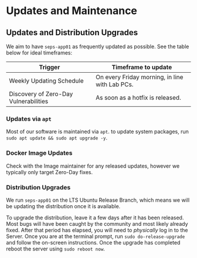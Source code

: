 # Updates and Maintenance

## Updates and Distribution Upgrades

We aim to have `seps-app01` as frequently updated as possible. See the table below for ideal timeframes:

| Trigger                               | Timeframe to update                            |
|---------------------------------------|------------------------------------------------|
| Weekly Updating Schedule              | On every Friday morning, in line with Lab PCs. |
| Discovery of Zero-Day Vulnerabilities | As soon as a hotfix is released.               |

### Updates via `apt`

Most of our software is maintained via `apt`. to update system packages, run `sudo apt update && sudo apt upgrade -y`.

### Docker Image Updates

Check with the Image maintainer for any released updates, however we typically only target Zero-Day fixes.

### Distribution Upgrades

We run `seps-app01` on the LTS Ubuntu Release Branch, which means we will be updating the distribution once it is available.

To upgrade the distribution, leave it a few days after it has been released. Most bugs will have been caught by the community
and most likely already fixed. After that period has elapsed, you will need to *physically* log in to the Server. Once
you are at the terminal prompt, run `sudo do-release-upgrade` and follow the on-screen instructions. Once the upgrade has completed
reboot the server using `sudo reboot now`.